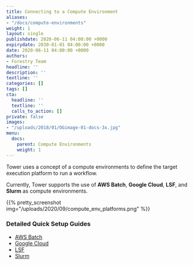 ```yaml
---
title: Connecting to a Compute Environment
aliases:
- "/docs/compute-environments"
weight: 1
layout: single
publishdate: 2020-06-11 04:00:00 +0000
expirydate: 2030-01-01 04:00:00 +0000
date: 2020-06-11 04:00:00 +0000
authors:
- Forestry Team
headline: ''
description: ''
textline: ''
categories: []
tags: []
cta:
  headline: ''
  textline: ''
  calls_to_action: []
private: false
images:
- "/uploads/2018/01/OGimage-01-docs-3x.jpg"
menu:
  docs:
    parent: Compute Environments
    weight: 1
---
```


Tower uses a concept of a compute environments to define the target execution platform to run a workflow.

Currently, Tower supports the use of **AWS Batch**, **Google Cloud**, **LSF**, and **Slurm** as compute environments.

{{% pretty_screenshot img="/uploads/2020/09/compute_env_platforms.png" %}}

### Detailed Quick Setup Guides

* [AWS Batch](/docs/compute-environments/aws-batch/)
* [Google Cloud](/docs/compute-environments/google-cloud/)
* [LSF](/docs/compute-environments/lsf/)
* [Slurm](/docs/compute-environments/slurm/)
